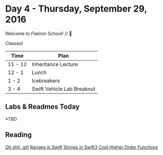 # Day 4 - Thursday, September 29, 2016

Welcome to Flatiron School! // :blue_heart:

Classes!

Time        |   Plan   |
----------------|-------
11 - 12          | Inheritance Lecture
12 - 1    | Lunch
1 - 2     | Icebreakers
3 - 4     | Swift Vehicle Lab Breakout

## Labs & Readmes Today

  *TBD

## Reading

[Oh shit, git!](http://ohshitgit.com/)
[Ranges in Swift](https://oleb.net/blog/2016/09/swift-3-ranges/)
[Strings in Swift3](https://oleb.net/blog/2016/08/swift-3-strings/)
[Cool Higher Order Functions](http://david-peter.de/cube-composer/)


<br>

